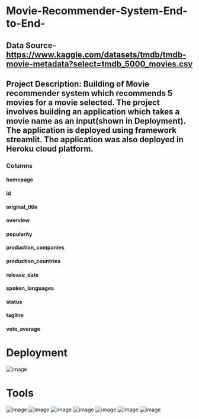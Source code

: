 # Movie-Recommender-System-End-to-End-
## Data Source-https://www.kaggle.com/datasets/tmdb/tmdb-movie-metadata?select=tmdb_5000_movies.csv

## Project Description: Building of Movie recommender system which recommends 5 movies for a movie selected. The project involves building an application which takes a movie name as an input(shown in Deployment). The application is deployed using framework streamlit. The application was also deployed in Heroku cloud platform.
### Columns 
#### homepage

#### id

#### original_title

#### overview

#### popularity

#### production_companies

#### production_countries

#### release_date

#### spoken_languages

#### status

#### tagline

#### vote_average

# Deployment

![image](https://user-images.githubusercontent.com/102762042/188655761-676e2d85-ea09-4b1e-8d7b-7fc33c2ea733.png)

# Tools
![image](https://user-images.githubusercontent.com/102762042/188662457-c7f3be48-de05-4685-ada1-72bb85cc32ee.png) ![image](https://user-images.githubusercontent.com/102762042/188662559-4e68f90b-a0d1-4cb9-8c6c-fa2e0593d684.png) ![image](https://user-images.githubusercontent.com/102762042/188662649-3dc28f14-b10b-4906-9d3a-e5ed748b113d.png) ![image](https://user-images.githubusercontent.com/102762042/188662694-735cf06c-3e66-4a50-aae1-4b6a832a4f09.png) ![image](https://user-images.githubusercontent.com/102762042/188662859-2da7ef70-6582-4e36-bfb6-af889d8c0b8b.png) ![image](https://user-images.githubusercontent.com/102762042/188662943-3a822164-a8b5-4e00-97ac-3db414216db6.png) ![image](https://user-images.githubusercontent.com/102762042/188669103-80a3b196-4120-4e74-93b8-f48ddc7e2af0.png)









